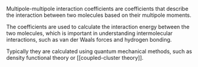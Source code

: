 Multipole-multipole interaction coefficients are coefficients that describe the interaction between two molecules based on their multipole moments.

The coefficients are used to calculate the interaction energy between the two molecules, which is important in understanding intermolecular interactions, such as van der Waals forces and hydrogen bonding.

Typically they are calculated using quantum mechanical methods, such as density functional theory or [[coupled-cluster theory]].